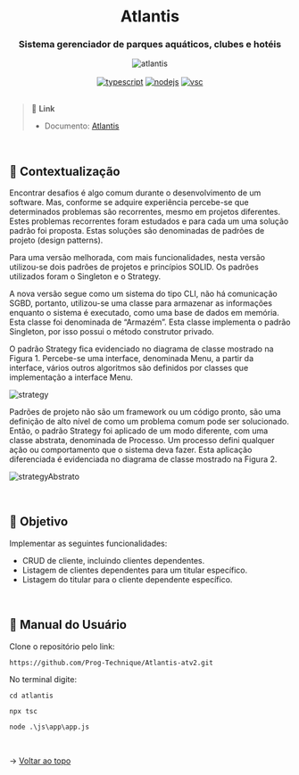 <div align="center" id=topo>
<h1> Atlantis </h1>
<h3> Sistema gerenciador de parques aquáticos, clubes e hotéis </h3>

![atlantis](https://github.com/Prog-Technique/Atlantis-atv1/assets/100284976/3478a0c8-d044-4c74-a36c-70d8d9f384a5)
  
<a href="https://www.typescriptlang.org/" target="blank">
<img align="center" src="https://img.shields.io/badge/TypeScript-007ACC?style=for-the-badge&logo=typescript&logoColor=white" alt="typescript"/></a> 

<a href="https://nodejs.org/en/about/" target="blank">
<img align="center" src="https://img.shields.io/badge/Node.js-43853D?style=for-the-badge&logo=node.js&logoColor=white" alt="nodejs"/></a>

<a href="https://code.visualstudio.com/" target="blank">
<img align="center" src="https://img.shields.io/badge/Visual_Studio_Code-0078D4?style=for-the-badge&logo=visual%20studio%20code&logoColor=white" alt="vsc"/></a> 

</div>

<br>

> 🔗 **Link** <br>
> - Documento: [Atlantis](https://github.com/Prog-Technique/Atlantis-atv2/files/11568391/atvii-atlantis-water-park.pdf)

<br>

## 📝 Contextualização
Encontrar desafios é algo comum durante o desenvolvimento de um software. Mas, conforme se adquire experiência percebe-se que determinados problemas são recorrentes, mesmo em projetos diferentes. Estes problemas recorrentes foram estudados e para cada um uma solução padrão foi proposta. Estas soluções são denominadas de padrões de projeto (design patterns).

Para uma versão melhorada, com mais funcionalidades, nesta versão utilizou-se dois padrões de projetos e princípios SOLID. Os padrões utilizados foram o Singleton e o Strategy.

A nova versão segue como um sistema do tipo CLI, não há comunicação SGBD, portanto, utilizou-se uma classe para armazenar as informações enquanto o sistema é executado, como uma base de dados em memória. Esta classe foi denominada de “Armazém”. Esta classe implementa o padrão Singleton, por isso possui o método construtor privado.  

O  padrão  Strategy fica evidenciado no diagrama de classe mostrado na Figura 1. Percebe-se uma interface, denominada Menu, a partir da interface, vários outros algoritmos são definidos por classes que implementação a interface Menu.

![strategy](https://github.com/Prog-Technique/Atlantis-atv2/assets/100284976/6916d427-cbe6-4acd-b55b-59b13b4d37db)

Padrões de projeto não são um framework ou um código pronto, são uma definição de alto nível de como um problema comum pode ser solucionado. Então, o padrão  Strategy foi aplicado de um modo diferente, com uma classe abstrata, denominada de Processo. Um processo defini qualquer ação ou comportamento que o sistema deva fazer. Esta aplicação diferenciada é evidenciada no diagrama de classe mostrado na Figura 2.

![strategyAbstrato](https://github.com/Prog-Technique/Atlantis-atv2/assets/100284976/063b76dd-49d6-4a53-aca6-0b62665586b2)

<br>

## 🎯 Objetivo
Implementar as seguintes funcionalidades:
- CRUD de cliente, incluindo clientes dependentes.
- Listagem de clientes dependentes para um titular específico.
- Listagem do titular para o cliente dependente específico.

<br>

## :scroll: Manual do Usuário

Clone o repositório pelo link: 

~~~
https://github.com/Prog-Technique/Atlantis-atv2.git
~~~

No terminal digite:

~~~
cd atlantis
~~~

~~~
npx tsc
~~~

~~~
node .\js\app\app.js
~~~
<br>

→ [Voltar ao topo](#topo)
